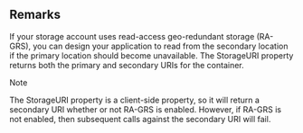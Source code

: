 ## Remarks  
 If your storage account uses read-access geo-redundant storage (RA-GRS), you can design your application to read from the secondary location if the primary location should become unavailable. The StorageURI property returns both the primary and secondary URIs for the container.  
  
> [!NOTE]
>  The StorageURI property is a client-side property, so it will return a secondary URI whether or not RA-GRS is enabled. However, if RA-GRS is not enabled, then subsequent calls against the secondary URI will fail.